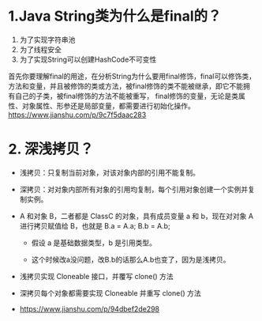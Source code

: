 # 1.Java String类为什么是final的？

1. 为了实现字符串池
2. 为了线程安全
3. 为了实现String可以创建HashCode不可变性

首先你要理解final的用途，在分析String为什么要用final修饰，final可以修饰类，方法和变量，并且被修饰的类或方法，被final修饰的类不能被继承，即它不能拥有自己的子类，被final修饰的方法不能被重写， final修饰的变量，无论是类属性、对象属性、形参还是局部变量，都需要进行初始化操作。
https://www.jianshu.com/p/9c7f5daac283

# 2. 深浅拷贝？
- 浅拷贝：只复制当前对象，对该对象内部的引用不能复制。

- 深拷贝：对对象内部所有对象的引用均复制，每个引用对象创建一个实例并复制实例。

-  A 和对象 B，二者都是 ClassC 的对象，具有成员变量 a 和 b，现在对对象 A 进行拷贝赋值给 B，也就是 B.a = A.a; B.b = A.b;
    - 假设 a 是基础数据类型，b 是引用类型。
    
    - 这个时候改a没问题，改B.b的话那么A.b也变了，因为是浅拷贝。

- 浅拷贝实现 Cloneable 接口，并覆写 clone() 方法
- 深拷贝每个对象都需要实现 Cloneable 并重写 clone() 方法
- https://www.jianshu.com/p/94dbef2de298